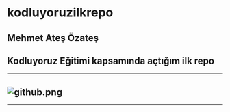 # kodluyoruzilkrepo

  Mehmet Ateş Özateş
 ---
Kodluyoruz Eğitimi kapsamında açtığım ilk repo
------------
-------
![github.png](C:\Users\Mehmet\Desktop\Resimler\github.png)
------
------


